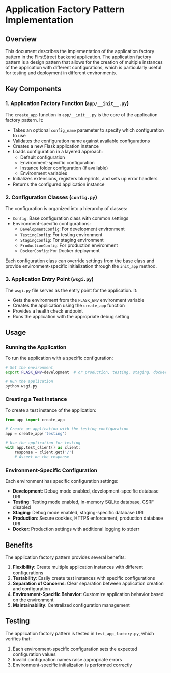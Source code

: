 # Application Factory Pattern Implementation

## Overview

This document describes the implementation of the application factory pattern in the FirstStreet backend application. The application factory pattern is a design pattern that allows for the creation of multiple instances of the application with different configurations, which is particularly useful for testing and deployment in different environments.

## Key Components

### 1. Application Factory Function (`app/__init__.py`)

The `create_app` function in `app/__init__.py` is the core of the application factory pattern. It:

- Takes an optional `config_name` parameter to specify which configuration to use
- Validates the configuration name against available configurations
- Creates a new Flask application instance
- Loads configuration in a layered approach:
  - Default configuration
  - Environment-specific configuration
  - Instance folder configuration (if available)
  - Environment variables
- Initializes extensions, registers blueprints, and sets up error handlers
- Returns the configured application instance

### 2. Configuration Classes (`config.py`)

The configuration is organized into a hierarchy of classes:

- `Config`: Base configuration class with common settings
- Environment-specific configurations:
  - `DevelopmentConfig`: For development environment
  - `TestingConfig`: For testing environment
  - `StagingConfig`: For staging environment
  - `ProductionConfig`: For production environment
  - `DockerConfig`: For Docker deployment

Each configuration class can override settings from the base class and provide environment-specific initialization through the `init_app` method.

### 3. Application Entry Point (`wsgi.py`)

The `wsgi.py` file serves as the entry point for the application. It:

- Gets the environment from the `FLASK_ENV` environment variable
- Creates the application using the `create_app` function
- Provides a health check endpoint
- Runs the application with the appropriate debug setting

## Usage

### Running the Application

To run the application with a specific configuration:

```bash
# Set the environment
export FLASK_ENV=development  # or production, testing, staging, docker

# Run the application
python wsgi.py
```

### Creating a Test Instance

To create a test instance of the application:

```python
from app import create_app

# Create an application with the testing configuration
app = create_app('testing')

# Use the application for testing
with app.test_client() as client:
    response = client.get('/')
    # Assert on the response
```

### Environment-Specific Configuration

Each environment has specific configuration settings:

- **Development**: Debug mode enabled, development-specific database URI
- **Testing**: Testing mode enabled, in-memory SQLite database, CSRF disabled
- **Staging**: Debug mode enabled, staging-specific database URI
- **Production**: Secure cookies, HTTPS enforcement, production database URI
- **Docker**: Production settings with additional logging to stderr

## Benefits

The application factory pattern provides several benefits:

1. **Flexibility**: Create multiple application instances with different configurations
2. **Testability**: Easily create test instances with specific configurations
3. **Separation of Concerns**: Clear separation between application creation and configuration
4. **Environment-Specific Behavior**: Customize application behavior based on the environment
5. **Maintainability**: Centralized configuration management

## Testing

The application factory pattern is tested in `test_app_factory.py`, which verifies that:

1. Each environment-specific configuration sets the expected configuration values
2. Invalid configuration names raise appropriate errors
3. Environment-specific initialization is performed correctly